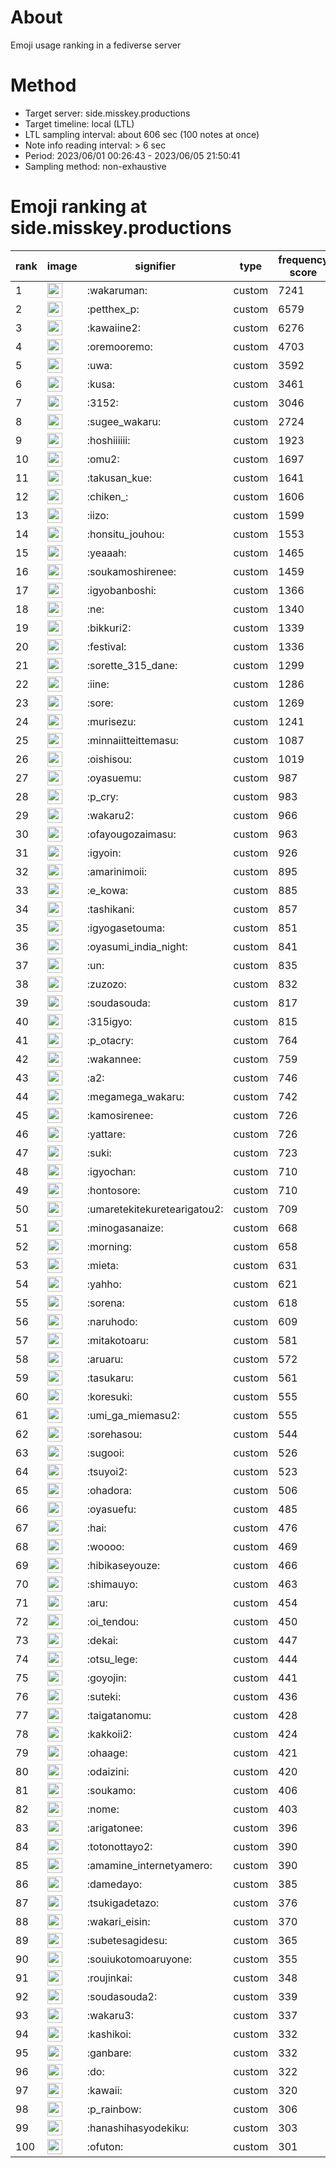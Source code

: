 # About
Emoji usage ranking in a fediverse server

# Method
- Target server: side.misskey.productions
- Target timeline: local (LTL)
- LTL sampling interval: about 606 sec (100 notes at once)
- Note info reading interval: > 6 sec
- Period: 2023/06/01 00:26:43 - 2023/06/05 21:50:41 
- Sampling method: non-exhaustive

# Emoji ranking at side.misskey.productions

|rank|image|signifier|type|frequency score|
|----|----|----|----|----|
|1|<img height="24" src="https://side.misskey.productions/emoji/wakaruman.webp">|:wakaruman:|custom|7241|
|2|<img height="24" src="https://side.misskey.productions/emoji/petthex_p.webp">|:petthex_p:|custom|6579|
|3|<img height="24" src="https://side.misskey.productions/emoji/kawaiine2.webp">|:kawaiine2:|custom|6276|
|4|<img height="24" src="https://side.misskey.productions/emoji/oremooremo.webp">|:oremooremo:|custom|4703|
|5|<img height="24" src="https://side.misskey.productions/emoji/uwa.webp">|:uwa:|custom|3592|
|6|<img height="24" src="https://side.misskey.productions/emoji/kusa.webp">|:kusa:|custom|3461|
|7|<img height="24" src="https://side.misskey.productions/emoji/3152.webp">|:3152:|custom|3046|
|8|<img height="24" src="https://side.misskey.productions/emoji/sugee_wakaru.webp">|:sugee_wakaru:|custom|2724|
|9|<img height="24" src="https://side.misskey.productions/emoji/hoshiiiiii.webp">|:hoshiiiiii:|custom|1923|
|10|<img height="24" src="https://side.misskey.productions/emoji/omu2.webp">|:omu2:|custom|1697|
|11|<img height="24" src="https://side.misskey.productions/emoji/takusan_kue.webp">|:takusan_kue:|custom|1641|
|12|<img height="24" src="https://side.misskey.productions/emoji/chiken_.webp">|:chiken_:|custom|1606|
|13|<img height="24" src="https://side.misskey.productions/emoji/iizo.webp">|:iizo:|custom|1599|
|14|<img height="24" src="https://side.misskey.productions/emoji/honsitu_jouhou.webp">|:honsitu_jouhou:|custom|1553|
|15|<img height="24" src="https://side.misskey.productions/emoji/yeaaah.webp">|:yeaaah:|custom|1465|
|16|<img height="24" src="https://side.misskey.productions/emoji/soukamoshirenee.webp">|:soukamoshirenee:|custom|1459|
|17|<img height="24" src="https://side.misskey.productions/emoji/igyobanboshi.webp">|:igyobanboshi:|custom|1366|
|18|<img height="24" src="https://side.misskey.productions/emoji/ne.webp">|:ne:|custom|1340|
|19|<img height="24" src="https://side.misskey.productions/emoji/bikkuri2.webp">|:bikkuri2:|custom|1339|
|20|<img height="24" src="https://side.misskey.productions/emoji/festival.webp">|:festival:|custom|1336|
|21|<img height="24" src="https://side.misskey.productions/emoji/sorette_315_dane.webp">|:sorette_315_dane:|custom|1299|
|22|<img height="24" src="https://side.misskey.productions/emoji/iine.webp">|:iine:|custom|1286|
|23|<img height="24" src="https://side.misskey.productions/emoji/sore.webp">|:sore:|custom|1269|
|24|<img height="24" src="https://side.misskey.productions/emoji/murisezu.webp">|:murisezu:|custom|1241|
|25|<img height="24" src="https://side.misskey.productions/emoji/minnaiitteittemasu.webp">|:minnaiitteittemasu:|custom|1087|
|26|<img height="24" src="https://side.misskey.productions/emoji/oishisou.webp">|:oishisou:|custom|1019|
|27|<img height="24" src="https://side.misskey.productions/emoji/oyasuemu.webp">|:oyasuemu:|custom|987|
|28|<img height="24" src="https://side.misskey.productions/emoji/p_cry.webp">|:p_cry:|custom|983|
|29|<img height="24" src="https://side.misskey.productions/emoji/wakaru2.webp">|:wakaru2:|custom|966|
|30|<img height="24" src="https://side.misskey.productions/emoji/ofayougozaimasu.webp">|:ofayougozaimasu:|custom|963|
|31|<img height="24" src="https://side.misskey.productions/emoji/igyoin.webp">|:igyoin:|custom|926|
|32|<img height="24" src="https://side.misskey.productions/emoji/amarinimoii.webp">|:amarinimoii:|custom|895|
|33|<img height="24" src="https://side.misskey.productions/emoji/e_kowa.webp">|:e_kowa:|custom|885|
|34|<img height="24" src="https://side.misskey.productions/emoji/tashikani.webp">|:tashikani:|custom|857|
|35|<img height="24" src="https://side.misskey.productions/emoji/igyogasetouma.webp">|:igyogasetouma:|custom|851|
|36|<img height="24" src="https://side.misskey.productions/emoji/oyasumi_india_night.webp">|:oyasumi_india_night:|custom|841|
|37|<img height="24" src="https://side.misskey.productions/emoji/un.webp">|:un:|custom|835|
|38|<img height="24" src="https://side.misskey.productions/emoji/zuzozo.webp">|:zuzozo:|custom|832|
|39|<img height="24" src="https://side.misskey.productions/emoji/soudasouda.webp">|:soudasouda:|custom|817|
|40|<img height="24" src="https://side.misskey.productions/emoji/315igyo.webp">|:315igyo:|custom|815|
|41|<img height="24" src="https://side.misskey.productions/emoji/p_otacry.webp">|:p_otacry:|custom|764|
|42|<img height="24" src="https://side.misskey.productions/emoji/wakannee.webp">|:wakannee:|custom|759|
|43|<img height="24" src="https://side.misskey.productions/emoji/a2.webp">|:a2:|custom|746|
|44|<img height="24" src="https://side.misskey.productions/emoji/megamega_wakaru.webp">|:megamega_wakaru:|custom|742|
|45|<img height="24" src="https://side.misskey.productions/emoji/kamosirenee.webp">|:kamosirenee:|custom|726|
|46|<img height="24" src="https://side.misskey.productions/emoji/yattare.webp">|:yattare:|custom|726|
|47|<img height="24" src="https://side.misskey.productions/emoji/suki.webp">|:suki:|custom|723|
|48|<img height="24" src="https://side.misskey.productions/emoji/igyochan.webp">|:igyochan:|custom|710|
|49|<img height="24" src="https://side.misskey.productions/emoji/hontosore.webp">|:hontosore:|custom|710|
|50|<img height="24" src="https://side.misskey.productions/emoji/umaretekitekuretearigatou2.webp">|:umaretekitekuretearigatou2:|custom|709|
|51|<img height="24" src="https://side.misskey.productions/emoji/minogasanaize.webp">|:minogasanaize:|custom|668|
|52|<img height="24" src="https://side.misskey.productions/emoji/morning.webp">|:morning:|custom|658|
|53|<img height="24" src="https://side.misskey.productions/emoji/mieta.webp">|:mieta:|custom|631|
|54|<img height="24" src="https://side.misskey.productions/emoji/yahho.webp">|:yahho:|custom|621|
|55|<img height="24" src="https://side.misskey.productions/emoji/sorena.webp">|:sorena:|custom|618|
|56|<img height="24" src="https://side.misskey.productions/emoji/naruhodo.webp">|:naruhodo:|custom|609|
|57|<img height="24" src="https://side.misskey.productions/emoji/mitakotoaru.webp">|:mitakotoaru:|custom|581|
|58|<img height="24" src="https://side.misskey.productions/emoji/aruaru.webp">|:aruaru:|custom|572|
|59|<img height="24" src="https://side.misskey.productions/emoji/tasukaru.webp">|:tasukaru:|custom|561|
|60|<img height="24" src="https://side.misskey.productions/emoji/koresuki.webp">|:koresuki:|custom|555|
|61|<img height="24" src="https://side.misskey.productions/emoji/umi_ga_miemasu2.webp">|:umi_ga_miemasu2:|custom|555|
|62|<img height="24" src="https://side.misskey.productions/emoji/sorehasou.webp">|:sorehasou:|custom|544|
|63|<img height="24" src="https://side.misskey.productions/emoji/sugooi.webp">|:sugooi:|custom|526|
|64|<img height="24" src="https://side.misskey.productions/emoji/tsuyoi2.webp">|:tsuyoi2:|custom|523|
|65|<img height="24" src="https://side.misskey.productions/emoji/ohadora.webp">|:ohadora:|custom|506|
|66|<img height="24" src="https://side.misskey.productions/emoji/oyasuefu.webp">|:oyasuefu:|custom|485|
|67|<img height="24" src="https://side.misskey.productions/emoji/hai.webp">|:hai:|custom|476|
|68|<img height="24" src="https://side.misskey.productions/emoji/woooo.webp">|:woooo:|custom|469|
|69|<img height="24" src="https://side.misskey.productions/emoji/hibikaseyouze.webp">|:hibikaseyouze:|custom|466|
|70|<img height="24" src="https://side.misskey.productions/emoji/shimauyo.webp">|:shimauyo:|custom|463|
|71|<img height="24" src="https://side.misskey.productions/emoji/aru.webp">|:aru:|custom|454|
|72|<img height="24" src="https://side.misskey.productions/emoji/oi_tendou.webp">|:oi_tendou:|custom|450|
|73|<img height="24" src="https://side.misskey.productions/emoji/dekai.webp">|:dekai:|custom|447|
|74|<img height="24" src="https://side.misskey.productions/emoji/otsu_lege.webp">|:otsu_lege:|custom|444|
|75|<img height="24" src="https://side.misskey.productions/emoji/goyojin.webp">|:goyojin:|custom|441|
|76|<img height="24" src="https://side.misskey.productions/emoji/suteki.webp">|:suteki:|custom|436|
|77|<img height="24" src="https://side.misskey.productions/emoji/taigatanomu.webp">|:taigatanomu:|custom|428|
|78|<img height="24" src="https://side.misskey.productions/emoji/kakkoii2.webp">|:kakkoii2:|custom|424|
|79|<img height="24" src="https://side.misskey.productions/emoji/ohaage.webp">|:ohaage:|custom|421|
|80|<img height="24" src="https://side.misskey.productions/emoji/odaizini.webp">|:odaizini:|custom|420|
|81|<img height="24" src="https://side.misskey.productions/emoji/soukamo.webp">|:soukamo:|custom|406|
|82|<img height="24" src="https://side.misskey.productions/emoji/nome.webp">|:nome:|custom|403|
|83|<img height="24" src="https://side.misskey.productions/emoji/arigatonee.webp">|:arigatonee:|custom|396|
|84|<img height="24" src="https://side.misskey.productions/emoji/totonottayo2.webp">|:totonottayo2:|custom|390|
|85|<img height="24" src="https://side.misskey.productions/emoji/amamine_internetyamero.webp">|:amamine_internetyamero:|custom|390|
|86|<img height="24" src="https://side.misskey.productions/emoji/damedayo.webp">|:damedayo:|custom|385|
|87|<img height="24" src="https://side.misskey.productions/emoji/tsukigadetazo.webp">|:tsukigadetazo:|custom|376|
|88|<img height="24" src="https://side.misskey.productions/emoji/wakari_eisin.webp">|:wakari_eisin:|custom|370|
|89|<img height="24" src="https://side.misskey.productions/emoji/subetesagidesu.webp">|:subetesagidesu:|custom|365|
|90|<img height="24" src="https://side.misskey.productions/emoji/souiukotomoaruyone.webp">|:souiukotomoaruyone:|custom|355|
|91|<img height="24" src="https://side.misskey.productions/emoji/roujinkai.webp">|:roujinkai:|custom|348|
|92|<img height="24" src="https://side.misskey.productions/emoji/soudasouda2.webp">|:soudasouda2:|custom|339|
|93|<img height="24" src="https://side.misskey.productions/emoji/wakaru3.webp">|:wakaru3:|custom|337|
|94|<img height="24" src="https://side.misskey.productions/emoji/kashikoi.webp">|:kashikoi:|custom|332|
|95|<img height="24" src="https://side.misskey.productions/emoji/ganbare.webp">|:ganbare:|custom|332|
|96|<img height="24" src="https://side.misskey.productions/emoji/do.webp">|:do:|custom|322|
|97|<img height="24" src="https://side.misskey.productions/emoji/kawaii.webp">|:kawaii:|custom|320|
|98|<img height="24" src="https://side.misskey.productions/emoji/p_rainbow.webp">|:p_rainbow:|custom|306|
|99|<img height="24" src="https://side.misskey.productions/emoji/hanashihasyodekiku.webp">|:hanashihasyodekiku:|custom|303|
|100|<img height="24" src="https://side.misskey.productions/emoji/ofuton.webp">|:ofuton:|custom|301|
